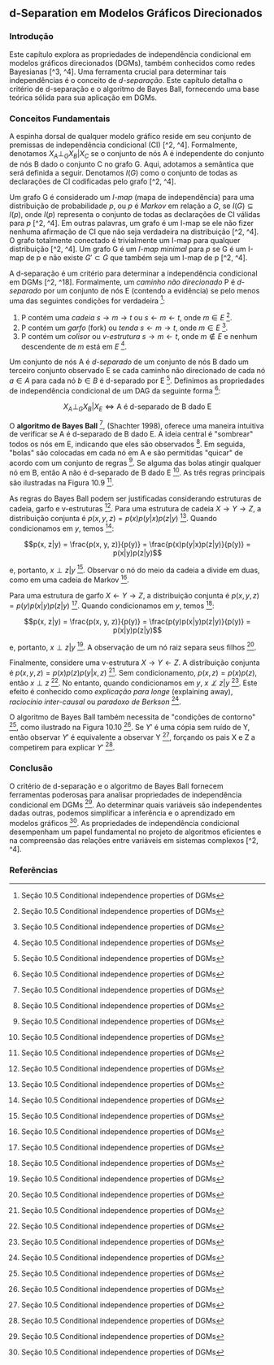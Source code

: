 ## d-Separation em Modelos Gráficos Direcionados

### Introdução
Este capítulo explora as propriedades de independência condicional em modelos gráficos direcionados (DGMs), também conhecidos como redes Bayesianas [^3, ^4]. Uma ferramenta crucial para determinar tais independências é o conceito de *d-separação*. Este capítulo detalha o critério de d-separação e o algoritmo de Bayes Ball, fornecendo uma base teórica sólida para sua aplicação em DGMs.

### Conceitos Fundamentais
A espinha dorsal de qualquer modelo gráfico reside em seu conjunto de premissas de independência condicional (CI) [^2, ^4]. Formalmente, denotamos $X_A \perp_G X_B | X_C$ se o conjunto de nós A é independente do conjunto de nós B dado o conjunto C no grafo G. Aqui, adotamos a semântica que será definida a seguir. Denotamos $I(G)$ como o conjunto de todas as declarações de CI codificadas pelo grafo [^2, ^4].

Um grafo G é considerado um *I-map* (mapa de independência) para uma distribuição de probabilidade *p*, ou *p* é *Markov* em relação a *G*, se $I(G) \subseteq I(p)$, onde $I(p)$ representa o conjunto de todas as declarações de CI válidas para *p* [^2, ^4]. Em outras palavras, um grafo é um I-map se ele não fizer nenhuma afirmação de CI que não seja verdadeira na distribuição [^2, ^4]. O grafo totalmente conectado é trivialmente um I-map para qualquer distribuição [^2, ^4]. Um grafo G é um *I-map minimal* para *p* se G é um I-map de p e não existe $G' \subset G$ que também seja um I-map de p [^2, ^4].

A d-separação é um critério para determinar a independência condicional em DGMs [^2, ^18]. Formalmente, um *caminho não direcionado* P é *d-separado* por um conjunto de nós E (contendo a evidência) se pelo menos uma das seguintes condições for verdadeira [^18]:

1.  P contém uma *cadeia* $s \rightarrow m \rightarrow t$ ou $s \leftarrow m \leftarrow t$, onde $m \in E$ [^18].
2.  P contém um *garfo* (fork) ou *tenda* $s \leftarrow m \rightarrow t$, onde $m \in E$ [^18].
3.  P contém um *colisor* ou *v-estrutura* $s \rightarrow m \leftarrow t$, onde $m \notin E$ e nenhum descendente de *m* está em *E* [^18].

Um conjunto de nós A é *d-separado* de um conjunto de nós B dado um terceiro conjunto observado E se cada caminho não direcionado de cada nó $a \in A$ para cada nó $b \in B$ é d-separado por E [^18]. Definimos as propriedades de independência condicional de um DAG da seguinte forma [^18]:

$$X_A \perp_G X_B | X_E \Leftrightarrow \text{A é d-separado de B dado E}$$

O **algoritmo de Bayes Ball** [^18], (Shachter 1998), oferece uma maneira intuitiva de verificar se A é d-separado de B dado E. A ideia central é "sombrear" todos os nós em E, indicando que eles são observados [^18]. Em seguida, "bolas" são colocadas em cada nó em A e são permitidas "quicar" de acordo com um conjunto de regras [^18]. Se alguma das bolas atingir qualquer nó em B, então A não é d-separado de B dado E [^18]. As três regras principais são ilustradas na Figura 10.9 [^18].

As regras do Bayes Ball podem ser justificadas considerando estruturas de cadeia, garfo e v-estruturas [^18]. Para uma estrutura de cadeia $X \rightarrow Y \rightarrow Z$, a distribuição conjunta é $p(x, y, z) = p(x)p(y|x)p(z|y)$ [^18]. Quando condicionamos em *y*, temos [^18]:

$$p(x, z|y) = \frac{p(x, y, z)}{p(y)} = \frac{p(x)p(y|x)p(z|y)}{p(y)} = p(x|y)p(z|y)$$

e, portanto, $x \perp z | y$ [^18]. Observar o nó do meio da cadeia a divide em duas, como em uma cadeia de Markov [^18].

Para uma estrutura de garfo $X \leftarrow Y \rightarrow Z$, a distribuição conjunta é $p(x, y, z) = p(y)p(x|y)p(z|y)$ [^18]. Quando condicionamos em *y*, temos [^18]:

$$p(x, z|y) = \frac{p(x, y, z)}{p(y)} = \frac{p(y)p(x|y)p(z|y)}{p(y)} = p(x|y)p(z|y)$$

e, portanto, $x \perp z | y$ [^18]. A observação de um nó raiz separa seus filhos [^18].

Finalmente, considere uma v-estrutura $X \rightarrow Y \leftarrow Z$. A distribuição conjunta é $p(x, y, z) = p(x)p(z)p(y|x, z)$ [^18]. Sem condicionamento, $p(x, z) = p(x)p(z)$, então $x \perp z$ [^18]. No entanto, quando condicionamos em *y*, $x \not\perp z | y$ [^18]. Este efeito é conhecido como *explicação para longe* (explaining away), *raciocínio inter-causal* ou *paradoxo de Berkson* [^18].

O algoritmo de Bayes Ball também necessita de "condições de contorno" [^18], como ilustrado na Figura 10.10 [^18]. Se $Y'$ é uma cópia sem ruído de Y, então observar $Y'$ é equivalente a observar Y [^18], forçando os pais X e Z a competirem para explicar $Y'$ [^18].

### Conclusão
O critério de d-separação e o algoritmo de Bayes Ball fornecem ferramentas poderosas para analisar propriedades de independência condicional em DGMs [^18]. Ao determinar quais variáveis são independentes dadas outras, podemos simplificar a inferência e o aprendizado em modelos gráficos [^18]. As propriedades de independência condicional desempenham um papel fundamental no projeto de algoritmos eficientes e na compreensão das relações entre variáveis em sistemas complexos [^2, ^4].

### Referências
[^2]: Capítulo 10. Directed graphical models (Bayes nets).
[^3]: Seção 10.1 Introdução
[^4]: Seção 10.1.2 Conditional independence
[^18]: Seção 10.5 Conditional independence properties of DGMs
<!-- END -->